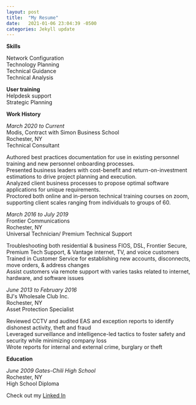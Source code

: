 ```yaml
---
layout: post
title:  "My Resume"
date:   2021-01-06 23:04:39 -0500
categories: Jekyll update
---
```

**Skills**

Network Configuration  
Technology Planning  
Technical Guidance  
Technical Analysis  

**User training**  
Helpdesk support  
Strategic Planning

**Work History**

*March 2020 to Current*  
Modis, Contract with Simon Business School  
Rochester, NY  
Technical Consultant   

Authored best practices documentation for use in existing personnel training and new personnel onboarding processes.  
Presented business leaders with cost-benefit and return-on-investment estimations to drive project planning and execution.  
Analyzed client business processes to propose optimal software applications for unique requirements.  
Proctored both online and in-person technical training courses on zoom, supporting client scales ranging from individuals to groups of 60.  

*March 2016 to July 2019*  
Frontier Communications  
Rochester, NY  
Universal Technician/ Premium Technical Support    

Troubleshooting both residential & business FIOS, DSL, Frontier Secure, Premium Tech Support, & Vantage internet, TV, and voice customers  
Trained in Customer Service for establishing new accounts, disconnects, move orders, & address changes  
Assist customers via remote support with varies tasks related to internet, hardware, and software issues  

*June 2013 to February 2016*  
BJ's Wholesale Club Inc.  
Rochester, NY  
Asset Protection Specialist    

Reviewed CCTV and audited EAS and exception reports to identify dishonest activity, theft and fraud  
Leveraged surveillance and intelligence-led tactics to foster safety and security while minimizing company loss  
Wrote reports for internal and external crime, burglary or theft  

**Education**

*June 2009 Gates-Chili High School*   
Rochester, NY  
High School Diploma 


Check out my [Linked In][linkedin]

[linkedin]: https://www.linkedin.com/in/joshua-henry-b44979203/